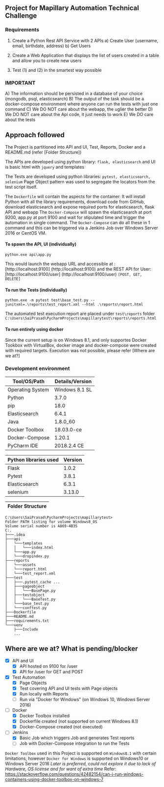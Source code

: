 ## Project for Mapillary Automation Technical Challenge

### Requirements
1) Create a Python Rest API Service with 2 APIs
    a) Create User (username, email, birthdate, address)
    b) Get Users
    
2) Create a Web Application that displays the list of users created in a table and allow you to create new users
3) Test (1) and (2) in the smartest way possible


### IMPORTANT

A) The information should be persisted in a database of your choice (mongodb, psql, elasticsearch)
B) The output of the task should be a docker-compose environment where anyone can run the tests with just one command
C) We DO NOT care about the webapp, the uglier the better
D) We DO NOT care about the Api code, it just needs to work
E) We DO care about the tests

## Approach followed

The Project is partitioned into API and UI, Test, Reports, Docker and a README.md (refer [Folder Structure])

The APIs are developed using python library: ```flask, elasticsearch``` and UI is basic html with ```jquery``` and templates

The Tests are developed using python libraries: ```pytest, elasticsearch, selenium```
Page Object pattern was used to segregate the locators from the test script itself.

The ```Dockerfile``` will contain the aspects for the container: It will install Python with all the library requirements, download code from GitHub, download elasticsearch and expose required ports for elasticsearch, flask API and webapp
The ```Docker-Compose``` will spawn the elasticsearch at port 9200, app.py at port 9100 and wait for stipulated time and trigger the automation in single command.
The ```Docker-Compose``` can do all these in 1 command and this can be triggered via a Jenkins Job over Windows Server 2016 or CentOS VM.


#### To spawn the API, UI (individually)
```commandline
python.exe api\app.py
```
This would launch the webapp URL and accessible at : [http://localhost:9100] (http://localhost:9100)
and the REST API for User: [http://localhost:9100/user] (http://localhost:9100/user) ```[POST, GET, DELETE]```



#### To run the Tests (individually)
```commandline
python.exe -m pytest test\base_test.py --junitxml=.\reports\test_report.xml --html .\reports\report.html
```

The automated test execution report are placed under ```test\reports``` folder
```C:\Users\SaiPrasad\PycharmProjects\mapillarytest\reports\reports.html```

#### To run entirely using docker
Since the current setup is on Windows 8.1, and only supportes Docker Tookbox with VirtualBox, docker image and docker-compose were created with required targets.
Execution was not possible, please refer [Where are we at?]

### Development environment
Tool/OS/Path | Details/Version
-------------| --------
|Operating System | Windows 8.1 SL |
|Python | 3.7.0 |
|pip | 18.0 |
|Elasticsearch | 6.4.1 |
|Java|1.8.0_60|
|Docker Toolbox | 18.03.0-ce |
|Docker-Compose | 1.20.1 |
|PyCharm IDE | 2018.2.4 CE |

Python libraries used | Version
-------------| --------
|Flask | 1.0.2 |
|Pytest | 3.8.1 |
|Elasticsearch | 6.3.1 |
|selenium | 3.13.0 |


Folder Structure | 
|-----------------
```commandline
C:\Users\SaiPrasad\PycharmProjects\mapillarytest>
Folder PATH listing for volume Windows8_OS
Volume serial number is A869-4B35
C:.
├───.idea
├───api
│   └───templates
│   │   └───index.html
│   └───app.py
│   └───dropindex.py
├───reports
│   └───assets
│   └───report.html
│   └───test_report.xml
├───test
│   ├───.pytest_cache ...
│   ├───pageobject
│   │   └───BasePage.py
│   ├───testobject
│   │   └───BaseTest.py
│   └───base_test.py
│   └───conftest.py
├───Dockerfile
├───README.md
├───requirements.txt
└───venv
    ├───Include
    ...
``` 


## Where are we at? What is pending/blocker
- [x] API and UI
    - [x] API hosted on 9100 for /user
    - [x] API for /user for GET and POST
- [x] Test Automation
    - [x] Page Objects
    - [x] Test covering API and UI tests with Page objects
    - [x] Run locally with Reports
    - [ ] Run via "Docker for Windows" (on Windows 10, Windows Server 2016)
- [ ] Docker
    - [x] Docker Toolbox installed
    - [x] Dockerfile created (not supported on current Windows 8.1)
    - [x] Docker-Compose created (not executed)
- [ ] Jenkins
    - [x] Basic Job which triggers Job and generates Test reports
    - [ ] Job with Docker-Compose integration to run the Tests

```Docker Toolbox``` used in this Project is supported on ```Windows8.1``` with certain limitations, however ```Docker for Windows``` is supported on Windows10 or Windows Server 2016
*Later is preferred, could not explore it due to lack of Hardware, OS license and for want of extra time*
Refer: https://stackoverflow.com/questions/42482154/can-i-run-windows-containers-using-docker-toolbox-on-windows-7